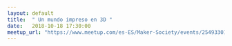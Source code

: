 ```yaml
---
layout: default
title:  " Un mundo impreso en 3D "
date:   2018-10-18 17:30:00
meetup_url: "https://www.meetup.com/es-ES/Maker-Society/events/254933014/"
---
```

